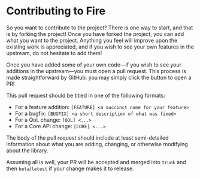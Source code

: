 # Contributing to Fire

So you want to contribute to the project? There is one way to start, and that is by forking the project!
Once you have forked the project, you can add what you want to the project. Anything you feel will improve
upon the existing work is appreciated, and if you wish to see your own features in the upstream, do not
hesitate to add them!

Once you have added some of your own code—if you wish to see your additions in the upstream—you must open
a pull request. This process is made straightforward by GitHub: you may simply click the button to open a PR!

This pull request should be titled in one of the following formats:

- For a feature addition: `[FEATURE] <a succinct name for your feature>`
- For a bugfix: `[BUGFIX] <a short description of what was fixed>`
- For a QoL change: `[QOL] <...>`
- For a Core API change: `[CORE] <...>`

The body of the pull request should include at least semi-detailed information about what you are adding,
changing, or otherwise modifying about the library.

Assuming all is well, your PR will be accepted and merged into `trunk` and then `beta`/`latest` if your change makes
it to release.
